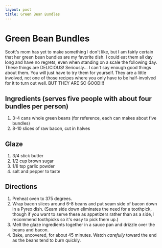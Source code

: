 ```yaml
---
layout: post
title: Green Bean Bundles
---
```


# Green Bean Bundles
Scott's mom has yet to make something I don't like, but I am fairly certain that her green bean bundles are my favorite dish. I could eat them all day long and have no regrets, even when standing on a scale the following day. These 
things are DELICIOUS! Seriously... I can't say enough good things about them. You will just have to try them for yourself. They are a little involved, not one of those recipes where you only have to be half-involved for it to 
turn out well. BUT THEY ARE SO GOOD!!!

## Ingredients (serves five people with about four bundles per person)
1. 3-4 cans whole green beans (for reference, each can makes about five bundles)
1. 8-10 slices of raw bacon, cut in halves

## Glaze
1. 3/4 stick butter 
1. 1/2 cup brown sugar
1. 1/8 tsp garlic powder
1. salt and pepper to taste

## Directions
1. Preheat oven to 375 degrees.
1. Wrap bacon slices around 6-8 beans and put seam side of bacon down in a Pyrex dish. (Seam side down eliminates the need for a toothpick, though if you want to serve these as appetizers rather than as a side, I recommend toothpicks
so it's easy to pick them up.)
1. Melt the glaze ingredients together in a sauce pan and drizzle over the beans and bacon. 
1. Bake, uncovered, for about 45 minutes. Watch *carefully* toward the end as the beans tend to burn quickly. 




